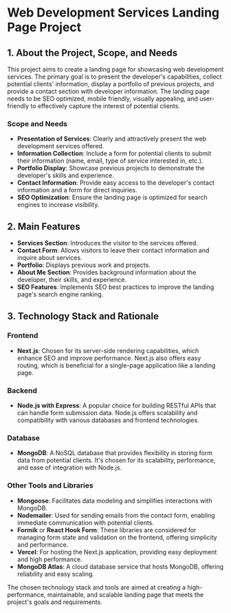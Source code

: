# Web Development Services Landing Page Project

## 1. About the Project, Scope, and Needs

This project aims to create a landing page for showcasing web development services. The primary goal is to present the developer's capabilities, collect potential clients' information, display a portfolio of previous projects, and provide a contact section with developer information. The landing page needs to be SEO optimized, mobile friendly, visually appealing, and user-friendly to effectively capture the interest of potential clients.

### Scope and Needs
- **Presentation of Services**: Clearly and attractively present the web development services offered.
- **Information Collection**: Include a form for potential clients to submit their information (name, email, type of service interested in, etc.).
- **Portfolio Display**: Showcase previous projects to demonstrate the developer's skills and experience.
- **Contact Information**: Provide easy access to the developer's contact information and a form for direct inquiries.
- **SEO Optimization**: Ensure the landing page is optimized for search engines to increase visibility.

## 2. Main Features

- **Services Section**: Introduces the visitor to the services offered.
- **Contact Form**: Allows visitors to leave their contact information and inquire about services.
- **Portfolio**: Displays previous work and projects.
- **About Me Section**: Provides background information about the developer, their skills, and experience.
- **SEO Features**: Implements SEO best practices to improve the landing page's search engine ranking.

## 3. Technology Stack and Rationale

### Frontend
- **Next.js**: Chosen for its server-side rendering capabilities, which enhance SEO and improve performance. Next.js also offers easy routing, which is beneficial for a single-page application like a landing page.

### Backend
- **Node.js with Express**: A popular choice for building RESTful APIs that can handle form submission data. Node.js offers scalability and compatibility with various databases and frontend technologies.

### Database
- **MongoDB**: A NoSQL database that provides flexibility in storing form data from potential clients. It's chosen for its scalability, performance, and ease of integration with Node.js.

### Other Tools and Libraries
- **Mongoose**: Facilitates data modeling and simplifies interactions with MongoDB.
- **Nodemailer**: Used for sending emails from the contact form, enabling immediate communication with potential clients.
- **Formik** or **React Hook Form**: These libraries are considered for managing form state and validation on the frontend, offering simplicity and performance.
- **Vercel**: For hosting the Next.js application, providing easy deployment and high performance.
- **MongoDB Atlas**: A cloud database service that hosts MongoDB, offering reliability and easy scaling.

The chosen technology stack and tools are aimed at creating a high-performance, maintainable, and scalable landing page that meets the project's goals and requirements.
